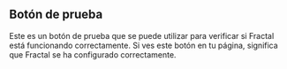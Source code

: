 ## Botón de prueba

Este es un botón de prueba que se puede utilizar para verificar si Fractal está funcionando correctamente. Si ves este botón en tu página, significa que Fractal se ha configurado correctamente.
